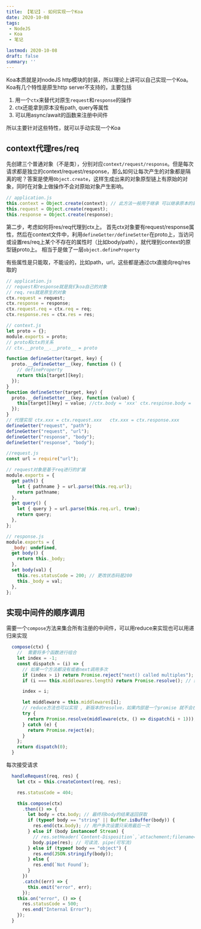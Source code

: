 ```yaml
---
title: 【笔记】- 如何实现一个Koa
date: 2020-10-08
tags:
 - NodeJS
 - Koa
 - 笔记

lastmod: 2020-10-08
draft: false
summary: ''
---
```


Koa本质就是对nodeJS http模块的封装，所以理论上讲可以自己实现一个Koa。 Koa有几个特性是原生http server不支持的，主要包括

1. 用一个`ctx`来替代对原生`request`和`response`的操作
2. ctx还能拿到原本没有path, query等属性
3. 可以用async/await的函数来注册中间件

所以主要针对这些特性，就可以手动实现一个Koa

## context代理res/req

先创建三个普通对象（不是类），分别对应`context/request/response`。但是每次请求都是独立的context/request/response，那么如何让每次产生的对象都是隔离的呢？答案是使用`Object.create`，这样生成出来的对象原型链上有原始的对象，同时在对象上做操作不会对原始对象产生影响。

```javascript
// application.js
this.context = Object.create(context); // 此方法一般用于继承 可以继承原本的属性,用户扩展，扩展到新创建的对象 不会影响原来的对象
this.request = Object.create(request);
this.response = Object.create(response);
```

第二步，考虑如何将res/req代理到ctx上。 首先ctx对象要有request/response属性，然后在context文件中，利用`defineGetter/defineSetter`在proto上，当访问或设置res/req上某个不存在的属性时（比如body/path），就代理到context的原型链proto上。 相当于是做了一层`object.defineProperty`

有些属性是只能取，不能设的，比如path，url，这些都是通过ctx直接向req/res取的

```javascript
// application.js
// request和response就是我们koa自己的对象
// req，res就是原生的对象
ctx.request = request;
ctx.response = response;
ctx.request.req = ctx.req = req;
ctx.response.res = ctx.res = res;

// context.js
let proto = {};
module.exports = proto;
// proto和ctx的关系
// ctx.__proto__.__proto__ = proto

function defineGetter(target, key) {
  proto.__defineGetter__(key, function () {
    // defineProperty
    return this[target][key];
  });
}
function defineSetter(target, key) {
  proto.__defineSetter__(key, function (value) {
    this[target][key] = value; //ctx.body = 'xxx' ctx.respinse.body = 'xxx'
  });
}
// 代理实现 ctx.xxx = ctx.request.xxx   ctx.xxx = ctx.response.xxx
defineGetter("request", "path");
defineGetter("request", "url");
defineGetter("response", "body");
defineSetter("response", "body");

//request.js
const url = require("url");

// request对象是基于req进行的扩展
module.exports = {
  get path() {
    let { pathname } = url.parse(this.req.url);
    return pathname;
  },
  get query() {
    let { query } = url.parse(this.req.url, true);
    return query;
  },
};

// response.js
module.exports = {
  _body: undefined,
  get body() {
    return this._body;
  },
  set body(val) {
    this.res.statusCode = 200; // 更改状态码是200
    this._body = val;
  },
};
```



## 实现中间件的顺序调用

需要一个`compose`方法来集合所有注册的中间件，可以用reduce来实现也可以用递归来实现

```javascript
  compose(ctx) {
    //  需要将多个函数进行组合
    let index = -1;
    const dispatch = (i) => {
      // 如果一个方法都没有或者next调用多次
      if (index > i) return Promise.reject("next() called multiples");
      if (i === this.middlewares.length) return Promise.resolve(); // 终止条件

      index = i;

      let middleware = this.middlewares[i];
      // reduce方法也可以实现 , 新版本的resolve，如果内部是一个promise 就不会在包装了，如果不是promise就包装成一个promise
      try {
        return Promise.resolve(middleware(ctx, () => dispatch(i + 1)));
      } catch (e) {
        return Promise.reject(e);
      }
    };
    return dispatch(0);
  }
```

每次接受请求

```javascript
  handleRequest(req, res) {
    let ctx = this.createContext(req, res);

    res.statusCode = 404;

    this.compose(ctx)
      .then(() => {
        let body = ctx.body; // 最终将body的结果返回获取
        if (typeof body == "string" || Buffer.isBuffer(body)) {
          res.end(ctx.body); // 用户多次设置只采用最后一次
        } else if (body instanceof Stream) {
          // res.setHeader(`Content-Disposition`,`attachement;filename=${encodeURIComponent('下载')}`);
          body.pipe(res); // 可读流. pipe(可写流)
        } else if (typeof body == "object") {
          res.end(JSON.stringify(body));
        } else {
          res.end(`Not Found`);
        }
      })
      .catch((err) => {
        this.emit("error", err);
      });
    this.on("error", () => {
      res.statusCode = 500;
      res.end("Internal Error");
    });
  }
```

